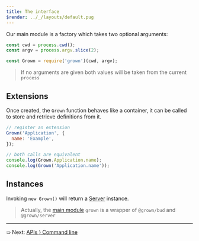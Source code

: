 ```yaml
---
title: The interface
$render: ../_/layouts/default.pug
---
```


Our main module is a factory which takes two optional arguments:

```js
const cwd = process.cwd();
const argv = process.argv.slice(2);

const Grown = require('grown')(cwd, argv);
```

> If no arguments are given both values will be taken from the current `process`

## Extensions

Once created, the `Grown` function behaves like a container, it can be called to
store and retrieve definitions from it.

```js
// register an extension
Grown('Application', {
  name: 'Example',
});

// both calls are equivalent
console.log(Grown.Application.name);
console.log(Grown('Application.name'));
```

## Instances

Invoking `new Grown()` will return a [Server](./docs/extensions/server) instance.

> Actually, the [main module](https://github.com/pateketrueke/grown/blob/master/index.js)
> `grown` is a wrapper of `@grown/bud` and `@grown/server`

---

➯ Next: [APIs &rangle; Command line](./docs/command-line)
